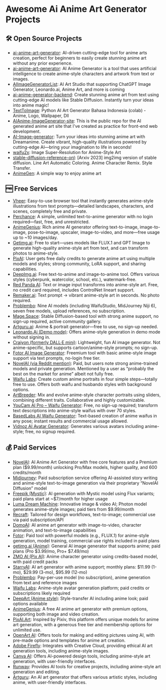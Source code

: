 # Awesome Ai Anime Art Generator Projects

## 🛠️ Open Source Projects

- [ai-anime-art-generator](https://github.com/enterwiz/ai-anime-art-generator): AI-driven cutting-edge tool for anime arts creation, perfect for beginners to easily create stunning anime art without any prior experience.
- [ai-anime-art-generator](https://github.com/w3ss127/ai-anime-art-generator): AI Anime Generator is a tool that uses artificial intelligence to create anime-style characters and artwork from text or images.
- [AIImageGeneratorList](https://github.com/ArtiversehubAI/AIImageGeneratorList): AI Art Studio that supporting ChatGPT Image Generator, Leonardo.ai, Anime Art, and more is coming
- [ai-anime-generator-backend](https://github.com/AJ-logic/ai-anime-generator-backend): Create stunning anime art from text using cutting-edge AI models like Stable Diffusion. Instantly turn your ideas into anime magic!
- [TextToImage](https://github.com/Mabzak-Knight/TextToImage): Python AI Art Generator Bahasa Indonesia (colab) - Anime, Logo, Wallpaper, Dll
- [AIAnime-ImageGenerator-site](https://github.com/Shivamdel27/AIAnime-ImageGenerator-site): This is the public repo for the AI generated anime art site that I've created as practice for front-end web development.
- [AI-Image-generator](https://github.com/pras75299/AI-Image-generator): Turn your ideas into stunning anime art with Dreamanime. Create vibrant, high-quality illustrations powered by cutting-edge AI—bring your imagination to life in seconds!
- [waifu2x](https://github.com/nagadomi/waifu2x): Image Super-Resolution for Anime-Style Art
- [stable-diffusion-reference-onl](https://github.com/aihao2000/stable-diffusion-reference-only): [Arxiv 2023] img2img version of stable diffusion. Line Art Automatic Coloring. Anime Character Remix. Style Transfer.
- [AnimeGen](https://github.com/cranci1/AnimeGen): A simple way to enjoy anime art

## 🆓 Free Services

- [Vheer](https://vheer.com/anime-art-generator): Easy-to-use browser tool that instantly generates anime-style illustrations from text prompts—detailed landscapes, characters, and scenes, completely free and private.
- [Perchance](https://perchance.org/ai-anime-generator): A simple, unlimited text-to-anime generator with no login required—fast, free, and unrestricted.
- [AnimeGenius](https://animegenius.live3d.io): Rich anime AI generator offering text-to-image, image-to-image, pose-to-image, upscaler, image-to-video, and more—free usage up to ~10 images/day.
- [Getimg.ai](https://getimg.ai/use-cases/anime-ai-art-generator): Free to start—uses models like FLUX.1 and GPT Image to generate high-quality anime-style art from text, and can transform photos to anime-style.
- [PixAI](https://pixai.art/anime-ai-generator): User gets free daily credits to generate anime art using multiple models and styles; strong community, LoRA support, and sharing capabilities.
- [DeepImg.ai](https://deepimg.ai/ai-anime-generator): Free text-to-anime and image-to-anime tool. Offers various styles (cyberpunk, watercolor, school, etc.), watermark-free.
- [Red Panda AI](https://redpandaai.com/tools/ai-anime-generator): Text or image input transforms into anime-style art. Free, no credit card required, includes ControlNet lineart support.
- [Remaker.ai](https://remaker.ai/ai-anime-generator): Text prompt → vibrant anime-style art in seconds. No photo required.
- [Problembo](https://problembo.com/services/anime-generator): Nine AI models (including WaifuStudio, MidJourney Niji 6), seven free models, upload references, no subscription.
- [Mage.Space](https://mage.space): Stable Diffusion-based tool with strong anime support, no sign-up required, active community gallery.
- [Artguru.ai](https://artguru.ai): Anime & portrait generator—free to use, no sign-up needed.
- [Leonardo.Ai (Demo mode)](https://leonardo.ai/): Offers anime-style generation in demo mode without signing in.
- [Craiyon (formerly DALL·E mini)](https://craiyon.com): Lightweight, fun AI image generator. Not anime-specific, but supports cartoon/anime-style prompts; no sign-up.
- [Fotor AI Image Generator](https://fotor.com): Freemium tool with basic anime-style image support via text prompts, no-login free tier.
- [NovelAI (via Reddit mention)](https://novelai.net): Paid, but users note strong anime-trained models and private generation. Mentioned by a user as “probably the best on the market for anime” albeit not fully free.
- [Waifu Labs](https://waifulabs.com): Create custom anime portraits in four simple steps—totally free to use. Offers both waifu and husbando styles with background options.
- [ArtBreeder](https://artbreeder.com): Mix and evolve anime-style character portraits using sliders, combining different traits. Collaborative and highly customizable.
- [YouCam AI Pro – Waifu Generator](https://perfectcorp.com/.../ai-waifu): Free, no sign-up required; transform text descriptions into anime-style waifus with over 70 styles.
- [BasedLabs AI Waifu Generator](https://basedlabs.ai/tools/ai-waifu-generator): Text-based creation of anime waifus in any pose; instant results and commercial usage allowed.
- [Vidnoz AI Avatar Generator](https://www.vidnoz.com/ai-avatar-generator.html): Generates various avatars including anime-style; free, no signup required.

## 💰 Paid Services

- [NovelAI](https://novelai.net): AI Anime Art Generator with free core features and a Premium plan ($9.99/month) unlocking Pro/Max models, higher quality, and 600 credits/month
- [Midjourney](https://midjourney.com): Paid subscription service offering AI-assisted story writing and anime-style text-to-image generation via their proprietary “NovelAI Diffusion” model
- [Freepik (Mystic)](https://freepik.com): AI generation with Mystic model using Flux variants; paid plans start at ~$7/month for higher usage
- [Luma Dream Machine](http://lumalabs.ai/dream-machine): Innovative image & video AI; Photon model generates anime-style images; paid tiers from $9.99/month
- [Recraft](https://www.recraft.ai/): Tailored for design workflows, text-to-image; commercial use via paid subscription/API
- [DomoAI](https://www.domoai.app/home?via=d0ae05&gad_source=1&gad_campaignid=22770033994&gbraid=0AAAAA_DoONiwiA4XNXH7Y00PQXEY_q4Kg&gclid=CjwKCAjwlOrFBhBaEiwAw4bYDUutGUio487wCScBwpyDWKkt5RhsUis2n41fVAlx2mQS887_jd0ZoBoC5r4QAvD_BwE): AI anime art generator with image-to-video, character animation, and text-to-image capabilities
- [Fotor](https://fotor.com): Paid tool with powerful models (e.g., FLUX.1) for anime-style generation, model training, commercial use rights included in paid plans
- [getimg.ai (Anime)](https://getimg.ai/): General AI image generator that supports anime; paid plans (Pro $3.99/mo, Pro+ $7.49/mo)
- [ZMO AI (Pix AI)](https://www.zmo.ai/): Anime character generator using credits-based model, with paid credit packs
- [StarryAI](https://starryai.com): AI art generator with anime support; monthly plans: $11.99 (1-mo), $29.99 (3-mo), $95.99 (12-mo)
- [Problembo](https://problembo.com/services/anime-generator): Pay-per-use model (no subscription), anime generation from text and reference images
- [Waifu Labs](https://waifulabs.com/): Anime-style avatar generation platform; paid credits or subscriptions likely required
- [DeepArt (Anime style)](https://www.deeparteffects.com/site/index/lang/en?srsltid=AfmBOoqOxdTAYEMXIyAlsQTRHhyL9SAfAWLSTKgf2NU14roGF2vYgXZ9): Style-transfer AI including anime look; paid options available
- [AnimeGenius](https://animegenius.live3d.io): A free AI anime art generator with premium options, supporting both image and video creation.
- [PixAI.Art](https://pixai.art): Inspired by Pixiv, this platform offers unique models for anime art generation, with a generous free tier and membership options for unlimited use.
- [OpenArt AI](https://openart.ai): Offers tools for making and editing pictures using AI, with pre-made options and templates for anime art creation.
- [Adobe Firefly](https://firefly.adobe.com): Integrates with Creative Cloud, providing ethical AI art generation tools, including anime-style images.
- [Canva AI](https://canva.com): Offers AI-powered design tools, including anime-style art generation, with user-friendly interfaces.
- [Runway](https://runwayml.com): Provides AI tools for creative projects, including anime-style art generation and editing.
- [Artguru](https://artguru.ai): An AI art generator that offers various artistic styles, including anime, with user-friendly interfaces.

